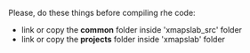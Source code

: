 Please, do these things before compiling rhe code:
- link or copy the **common** folder inside 'xmapslab_src' folder
- link or copy the **projects** folder inside 'xmapslab' folder
